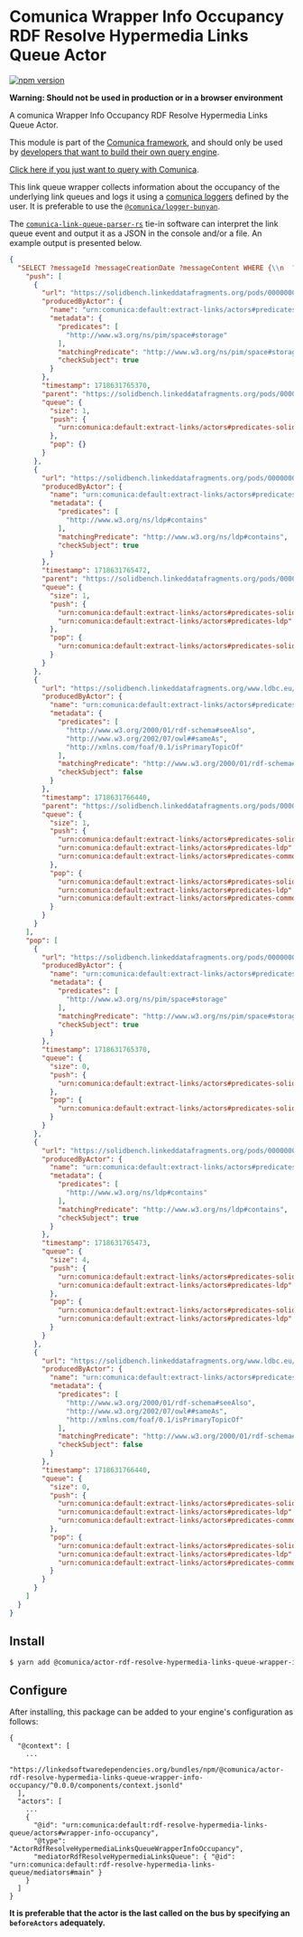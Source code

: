 # Comunica Wrapper Info Occupancy RDF Resolve Hypermedia Links Queue Actor

[![npm version](https://badge.fury.io/js/%40comunica%2Factor-rdf-resolve-hypermedia-links-queue-wrapper-info-occupancy.svg)](https://www.npmjs.com/package/@comunica/actor-rdf-resolve-hypermedia-links-queue-wrapper-info-occupancy)

**Warning: Should not be used in production or in a browser environment**

A comunica Wrapper Info Occupancy RDF Resolve Hypermedia Links Queue Actor.

This module is part of the [Comunica framework](https://github.com/comunica/comunica),
and should only be used by [developers that want to build their own query engine](https://comunica.dev/docs/modify/).

[Click here if you just want to query with Comunica](https://comunica.dev/docs/query/).

This link queue wrapper collects information about the occupancy of the underlying link queues and logs it using a [comunica loggers](https://comunica.dev/docs/query/advanced/logging/) defined by the user. It is preferable to use the [`@comunica/logger-bunyan`](https://github.com/comunica/comunica/tree/master/packages/logger-bunyan).

The [`comunica-link-queue-parser-rs`](https://github.com/constraintAutomaton/comunica-link-queue-parser-rs) tie-in software can interpret the link queue event and output it as a JSON in the console and/or a file. An example output is presented below.

```json
{
  "SELECT ?messageId ?messageCreationDate ?messageContent WHERE {\\n  ?message <https://solidbench.linkeddatafragments.org/www.ldbc.eu/ldbc_socialnet/1.0/vocabulary/hasCreator> <https://solidbench.linkeddatafragments.org/pods/00000000000000000933/profile/card#me>.\\n  ?message <http://www.w3.org/1999/02/22-rdf-syntax-ns#type> <https://solidbench.linkeddatafragments.org/www.ldbc.eu/ldbc_socialnet/1.0/vocabulary/Post>.\\n  ?message <https://solidbench.linkeddatafragments.org/www.ldbc.eu/ldbc_socialnet/1.0/vocabulary/content> ?messageContent.\\n  ?message <https://solidbench.linkeddatafragments.org/www.ldbc.eu/ldbc_socialnet/1.0/vocabulary/creationDate> ?messageCreationDate.\\n  ?message <https://solidbench.linkeddatafragments.org/www.ldbc.eu/ldbc_socialnet/1.0/vocabulary/id> ?messageId.\\n}": {
    "push": [
      {
        "url": "https://solidbench.linkeddatafragments.org/pods/00000000000000000933/",
        "producedByActor": {
          "name": "urn:comunica:default:extract-links/actors#predicates-solid",
          "metadata": {
            "predicates": [
              "http://www.w3.org/ns/pim/space#storage"
            ],
            "matchingPredicate": "http://www.w3.org/ns/pim/space#storage",
            "checkSubject": true
          }
        },
        "timestamp": 1718631765370,
        "parent": "https://solidbench.linkeddatafragments.org/pods/00000000000000000933/profile/card",
        "queue": {
          "size": 1,
          "push": {
            "urn:comunica:default:extract-links/actors#predicates-solid": 1
          },
          "pop": {}
        }
      },
      {
        "url": "https://solidbench.linkeddatafragments.org/pods/00000000000000000933/profile/",
        "producedByActor": {
          "name": "urn:comunica:default:extract-links/actors#predicates-ldp",
          "metadata": {
            "predicates": [
              "http://www.w3.org/ns/ldp#contains"
            ],
            "matchingPredicate": "http://www.w3.org/ns/ldp#contains",
            "checkSubject": true
          }
        },
        "timestamp": 1718631765472,
        "parent": "https://solidbench.linkeddatafragments.org/pods/00000000000000000933/",
        "queue": {
          "size": 1,
          "push": {
            "urn:comunica:default:extract-links/actors#predicates-solid": 1,
            "urn:comunica:default:extract-links/actors#predicates-ldp": 1
          },
          "pop": {
            "urn:comunica:default:extract-links/actors#predicates-solid": 1
          }
        }
      },
      {
        "url": "https://solidbench.linkeddatafragments.org/www.ldbc.eu/ldbc_socialnet/1.0/data/forum00000000755914244125",
        "producedByActor": {
          "name": "urn:comunica:default:extract-links/actors#predicates-common",
          "metadata": {
            "predicates": [
              "http://www.w3.org/2000/01/rdf-schema#seeAlso",
              "http://www.w3.org/2002/07/owl##sameAs",
              "http://xmlns.com/foaf/0.1/isPrimaryTopicOf"
            ],
            "matchingPredicate": "http://www.w3.org/2000/01/rdf-schema#seeAlso",
            "checkSubject": false
          }
        },
        "timestamp": 1718631766440,
        "parent": "https://solidbench.linkeddatafragments.org/pods/00000000000000000933/posts/2011-11-17",
        "queue": {
          "size": 1,
          "push": {
            "urn:comunica:default:extract-links/actors#predicates-solid": 1,
            "urn:comunica:default:extract-links/actors#predicates-ldp": 91,
            "urn:comunica:default:extract-links/actors#predicates-common": 32
          },
          "pop": {
            "urn:comunica:default:extract-links/actors#predicates-solid": 1,
            "urn:comunica:default:extract-links/actors#predicates-ldp": 91,
            "urn:comunica:default:extract-links/actors#predicates-common": 31
          }
        }
      }
    ],
    "pop": [
      {
        "url": "https://solidbench.linkeddatafragments.org/pods/00000000000000000933/",
        "producedByActor": {
          "name": "urn:comunica:default:extract-links/actors#predicates-solid",
          "metadata": {
            "predicates": [
              "http://www.w3.org/ns/pim/space#storage"
            ],
            "matchingPredicate": "http://www.w3.org/ns/pim/space#storage",
            "checkSubject": true
          }
        },
        "timestamp": 1718631765370,
        "queue": {
          "size": 0,
          "push": {
            "urn:comunica:default:extract-links/actors#predicates-solid": 1
          },
          "pop": {
            "urn:comunica:default:extract-links/actors#predicates-solid": 1
          }
        }
      },
      {
        "url": "https://solidbench.linkeddatafragments.org/pods/00000000000000000933/profile/",
        "producedByActor": {
          "name": "urn:comunica:default:extract-links/actors#predicates-ldp",
          "metadata": {
            "predicates": [
              "http://www.w3.org/ns/ldp#contains"
            ],
            "matchingPredicate": "http://www.w3.org/ns/ldp#contains",
            "checkSubject": true
          }
        },
        "timestamp": 1718631765473,
        "queue": {
          "size": 4,
          "push": {
            "urn:comunica:default:extract-links/actors#predicates-solid": 1,
            "urn:comunica:default:extract-links/actors#predicates-ldp": 5
          },
          "pop": {
            "urn:comunica:default:extract-links/actors#predicates-solid": 1,
            "urn:comunica:default:extract-links/actors#predicates-ldp": 1
          }
        }
      },
      {
        "url": "https://solidbench.linkeddatafragments.org/www.ldbc.eu/ldbc_socialnet/1.0/data/forum00000000755914244125",
        "producedByActor": {
          "name": "urn:comunica:default:extract-links/actors#predicates-common",
          "metadata": {
            "predicates": [
              "http://www.w3.org/2000/01/rdf-schema#seeAlso",
              "http://www.w3.org/2002/07/owl##sameAs",
              "http://xmlns.com/foaf/0.1/isPrimaryTopicOf"
            ],
            "matchingPredicate": "http://www.w3.org/2000/01/rdf-schema#seeAlso",
            "checkSubject": false
          }
        },
        "timestamp": 1718631766440,
        "queue": {
          "size": 0,
          "push": {
            "urn:comunica:default:extract-links/actors#predicates-solid": 1,
            "urn:comunica:default:extract-links/actors#predicates-ldp": 91,
            "urn:comunica:default:extract-links/actors#predicates-common": 32
          },
          "pop": {
            "urn:comunica:default:extract-links/actors#predicates-solid": 1,
            "urn:comunica:default:extract-links/actors#predicates-ldp": 91,
            "urn:comunica:default:extract-links/actors#predicates-common": 32
          }
        }
      }
    ]
  }
}
```

## Install

```bash
$ yarn add @comunica/actor-rdf-resolve-hypermedia-links-queue-wrapper-info-occupancy
```

## Configure

After installing, this package can be added to your engine's configuration as follows:
```text
{
  "@context": [
    ...
    "https://linkedsoftwaredependencies.org/bundles/npm/@comunica/actor-rdf-resolve-hypermedia-links-queue-wrapper-info-occupancy/^0.0.0/components/context.jsonld"
  ],
  "actors": [
    ...
    {
      "@id": "urn:comunica:default:rdf-resolve-hypermedia-links-queue/actors#wrapper-info-occupancy",
      "@type": "ActorRdfResolveHypermediaLinksQueueWrapperInfoOccupancy",
      "mediatorRdfResolveHypermediaLinksQueue": { "@id": "urn:comunica:default:rdf-resolve-hypermedia-links-queue/mediators#main" }
    }
  ]
}
```
**It is preferable that the actor is the last called on the bus by specifying an `beforeActors` adequately.**
